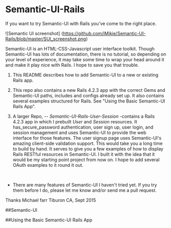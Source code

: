 # Semantic-UI-Rails
If you want to try Semantic-UI with Rails you've come to the right place.  

![Semantic UI screenshot] (https://github.com/iMikie/Semantic-UI-Rails/blob/master/SUI_screenshot.png)

Semantic-UI is an HTML-CSS-Javascript user interface toolkit. Though Semantic-UI has lots of documentation, there is no tutorial, so depending on your level of experience, it may take some time to wrap your head around it and make it play nice with Rails.  I hope to save you that trouble.

1. This README describes how to add Semantic-UI to a new or existing Rails app.  

2. This repo also contains a new Rails 4.2.3 app with the correct Gems and Semantic-UI paths, includes and configs already set up.  It also contains several examples structured for Rails.  See "Using the Basic Semantic-UI Rails App".

3. A larger Repo, -- *Semantic-UI-Rails-User-Session* -contains a Rails 4.2.3 app in which I prebuilt *User* and *Session* resources.  It has_secure_password authentication, user sign up, user login, and session management and uses Semantic-UI to provide the web interface for those features.  The user signup page uses Semantic-UI's amazing client-side validation support.  This would take you a long time to build by hand.  It serves to give you a few examples of how to display Rails RESTful resources in Semantic-UI.  I built it with the idea that it would be my starting point project from now on. I hope to add several OAuth examples to it round it out.  


<br>


* There are many features of Semantic-UI I haven't tried yet.  If you try them before I do, please let me know and/or send me a pull request.

Thanks Michael farr
Tiburon CA, Sept 2015

##Semantic-UI

##Using the Basic Semantic-UI Rails App
